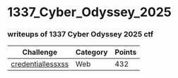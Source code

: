 # 1337_Cyber_Odyssey_2025

### writeups of 1337 Cyber Odyssey 2025 ctf

| Challenge                                 | Category | Points |
| ----------------------------------------- | -------- | ------ |
| [credentiallessxss](./credentiallessxss/) | Web      | 432    |
